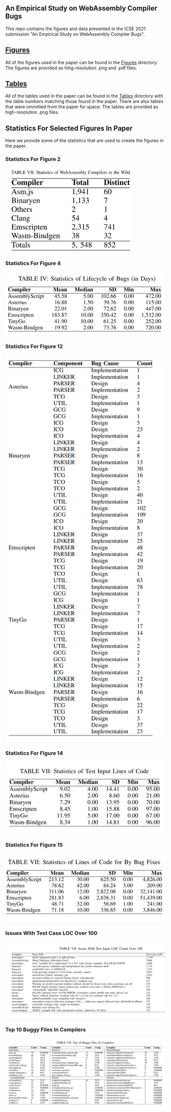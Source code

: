 ## An Empirical Study on WebAssembly Compiler Bugs

This repo contains the figures and data presented in the ICSE 2021 submission "An Empirical Study on WebAssembly Compiler Bugs".

## [Figures](https://github.com/wasm-compiler-bugs/wasm-compiler-bugs.github.io/tree/master/Figures)
All of the figures used in the paper can be found in the [Figures](https://github.com/wasm-compiler-bugs/wasm-compiler-bugs.github.io/tree/master/Figures)
directory. The figures are provided as hihg-resolution .png and .pdf files.

## [Tables](https://github.com/wasm-compiler-bugs/wasm-compiler-bugs.github.io/tree/master/Tables)
All of the tables used in the paper can be found in the [Tables](https://github.com/wasm-compiler-bugs/wasm-compiler-bugs.github.io/tree/master/Tables) directory with the table numbers matching those found in the paper. There are also tables that were ommitted from the paper for space. The tables are provided as high-resolution .png files.

## Statistics For Selected Figures In Paper
Here we provide some of the statistics that are used to create the figures in the paper.

### Statistics For Figure 2
<img src="https://github.com/wasm-compiler-bugs/wasm-compiler-bugs.github.io/raw/master/Tables/Statistics-Of-WebAssembly-Compilers-In-The-Wild.PNG" width="400" alt="Statistics For Figure 2" >


###  Statistics For Figure 4
<img src="https://github.com/wasm-compiler-bugs/wasm-compiler-bugs.github.io/raw/master/Tables/Statistics-of-Lifecycle-of-Bugs-In-Days.PNG" alt="Statistics For Figure 4" width="500">

### Statistics For Figure 12
<img src="https://github.com/wasm-compiler-bugs/wasm-compiler-bugs.github.io/raw/master/Tables/Statistics-For-Figure-12.PNG" alt="Statistics For Figure 12" width="500">

### Statistics For Figure 14
<img src="https://github.com/wasm-compiler-bugs/wasm-compiler-bugs.github.io/raw/master/Tables/Statistics-of-Test-input-Lines-of-Code.PNG" alt="Statistics For Figure 14" width="500">

### Statistics For Figure 15
<img src="https://github.com/wasm-compiler-bugs/wasm-compiler-bugs.github.io/raw/master/Tables/Statistics-of-Lines-of-Code-For-Bug-Fixes.PNG" alt="Statistics For Figure 15" width="500">

### Issues With Test Case LOC Over 100
<img src="https://github.com/wasm-compiler-bugs/wasm-compiler-bugs.github.io/raw/master/Tables/Issues-With-Test-Input-LOC-Count-Over-100.PNG" alt="Issues With Test Case LOC Over 100">

### Top 10 Buggy Files In Compilers
<img src="https://github.com/wasm-compiler-bugs/wasm-compiler-bugs.github.io/raw/master/Tables/Top-10-Buggy-Files.PNG" alt="Top 10 Buggy Files In Compilers">

